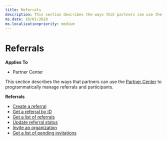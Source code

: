 ```yaml
---
title: Referrals
description: This section describes the ways that partners can use the Partner Center to programmatically manage referrals.
ms.date: 10/01/2018
ms.localizationpriority: medium
---
```


# Referrals


**Applies To**

-   Partner Center

This section describes the ways that partners can use the [Partner Center](index.md) to programmatically manage referrals and participants.

**Referrals**  
-   [Create a referral](create-a-referral.md)
-   [Get a referral by ID](get-a-referral-by-Id.md) 
-   [Get a list of referrals](get-a-list-of-referrals.md) 
-   [Update referral status](update-referral-status.md)
-   [Invite an organization](invite-an-organization.md)
-   [Get a list of pending invitations](get-a-list-of-pending-invitations.md)
